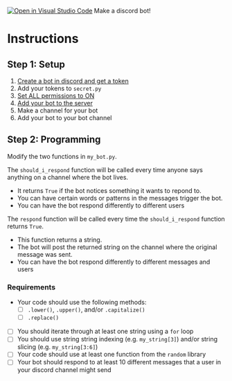 [![Open in Visual Studio Code](https://classroom.github.com/assets/open-in-vscode-2e0aaae1b6195c2367325f4f02e2d04e9abb55f0b24a779b69b11b9e10269abc.svg)](https://classroom.github.com/online_ide?assignment_repo_id=17886577&assignment_repo_type=AssignmentRepo)
Make a discord bot!

# Instructions  

## Step 1: Setup

1. [Create a bot in discord and get a token](https://web.archive.org/web/20230314183120/https://docs.replit.com/tutorials/python/build-basic-discord-bot-python#creating-a-bot-in-discord-and-getting-a-token)
2. Add your tokens to `secret.py`
2. [Set ALL permissions to ON](https://web.archive.org/web/20230314183120/https://docs.replit.com/tutorials/python/build-basic-discord-bot-python#privileged-gateway-intents)
3. [Add your bot to the server](https://docs.replit.com/tutorials/python/build-basic-discord-bot-python#adding-your-discord-bot-to-your-discord-server)
4. Make a channel for your bot
5. Add your bot to your bot channel

## Step 2: Programming

Modify the two functions in `my_bot.py`.

The `should_i_respond` function will be called every time anyone says anything on a channel where the bot lives.

* It returns `True` if the bot notices something it wants to repond to.
* You can have certain words or patterns in the messages trigger the bot.
* You can have the bot respond differently to different users

The `respond` function will be called every time the `should_i_respond` function returns `True`.

* This function returns a string.
* The bot will post the returned string on the channel where the original message was sent.
* You can have the bot respond differently to different messages and users

### Requirements

* Your code should use the following methods:
    * [ ] `.lower()`, `.upper()`, and/or `.capitalize()`
    * [ ] `.replace()`
* [ ] You should iterate through at least one string using a `for` loop
* [ ] You should use string string indexing (e.g. `my_string[3]`) and/or string slicing (e.g. `my_string[3:6]`)
* [ ] Your code should use at least one function from the `random` library
* [ ] Your bot should respond to at least 10 different messages that a user in your discord channel might send
